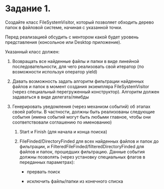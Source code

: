 # Задание 1.

Создайте класс FileSystemVisitor, который позволяет обходить дерево папок в файловой системе, начиная с указанной точки.

Перед реализацией обсудить с ментором какой будет уровень представления (консольное или Desktop приложение).

Указанный класс должен:

1. Возвращать все найденные файлы и папки в виде линейной последовательности, для чего реализовать свой итератор (по возможности используя оператор yield)

2. Давать возможность задать алгоритм фильтрации найденных файлов и папок в момент создания экземпляра FileSystemVisitor (через специальный перегруженный конструктор). Алгоритм должен задаваться в виде делегата/лямбды

3. Генерировать уведомления (через механизм событий) об этапах своей работы. В частности, должны быть реализованы следующие события (имена событий могут быть любыми главное, чтобы они соответствовали соглашению по именованию)

	1. Start и Finish (для начала и конца поиска)

	2. FileFinded/DirectoryFinded для всех найденных файлов и папок до фильтрации, и FilteredFileFinded/filteredDirectoryFinded для файлов и папок, прошедших фильтрацию. Данные события должны позволять (через установку специальных флагов в переданных параметрах):

		- прервать поиск

		- исключить файлы/папки из конечного списка